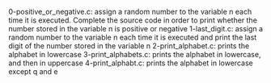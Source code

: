 0-positive_or_negative.c: assign a random number to the variable n each time it is executed. Complete the source code in order to print whether the number stored in the variable n is positive or negative
1-last_digit.c: assign a random number to the variable n each time it is executed and print the last digit of the number stored in the variable n
2-print_alphabet.c: prints the alphabet in lowercase
3-print_alphabets.c: prints the alphabet in lowercase, and then in uppercase
4-print_alphabt.c:  prints the alphabet in lowercase except q and e
